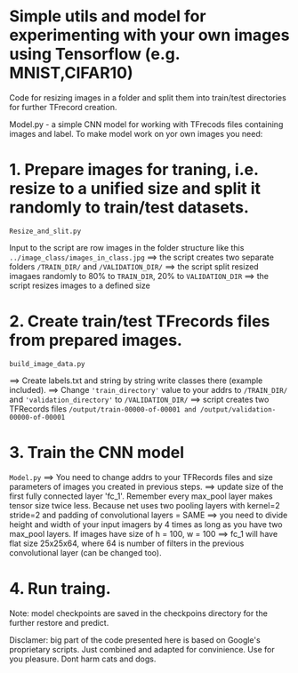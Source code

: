 # Simple utils and model for experimenting with your own images using Tensorflow (e.g. MNIST,CIFAR10)

Code for resizing images in a folder and split them into train/test directories for further TFrecord creation.

Model.py - a simple CNN model for working with TFrecods files containing images and label.
To make model work on yor own images you need:

# 1. Prepare images for traning, i.e. resize to a unified size and split it randomly to train/test datasets.
```
Resize_and_slit.py
```
Input to the script are row images in the folder structure like this ```../image_class/images_in_class.jpg```
==> the script creates two separate folders ```/TRAIN_DIR/``` and ```/VALIDATION_DIR/```
==> the script split resized imagaes randomly to 80% to ```TRAIN_DIR```, 20% to ```VALIDATION_DIR```
==> the script resizes images to a defined size

# 2. Create train/test TFrecords files from prepared images.
```
build_image_data.py
```
==> Create labels.txt and string by string write classes there (example included).
==> Change ```'train_directory'``` value to your addrs to ```/TRAIN_DIR/``` and ```'validation_directory'``` to ```/VALIDATION_DIR/```
==> script creates two TFRecords files ```/output/train-00000-of-00001 and /output/validation-00000-of-00001```

# 3. Train the CNN model
```Model.py```
==> You need to change addrs to your TFRecords files and size parameters of images you created in previous steps.
==> update size of the first fully connected layer 'fc_1'. Remember every max_pool layer makes tensor size twice less.
Because net uses two pooling layers with kernel=2 stride=2 and padding of convolutional layers = SAME
==> you need to divide height and width of your input imagers by 4 times as long as you have two max_pool layers.
If images have size of h = 100, w = 100 ==> fc_1 will have flat size 25x25x64, where 64 is number of filters
in the previous convolutional layer (can be changed too).

# 4. Run traing.
Note: model checkpoints are saved in the checkpoins directory for the further restore and predict.

Disclamer: big part of the code presented here is based on Google's proprietary scripts. Just combined and adapted for convinience. Use for you pleasure. Dont harm cats and dogs.
